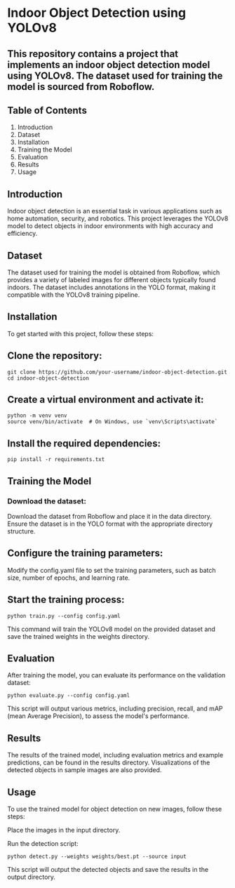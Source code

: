 # Indoor Object Detection using YOLOv8
## This repository contains a project that implements an indoor object detection model using YOLOv8. The dataset used for training the model is sourced from Roboflow.

## Table of Contents

1. Introduction
2. Dataset
3. Installation
4. Training the Model
5. Evaluation
6. Results
7. Usage

## Introduction
Indoor object detection is an essential task in various applications such as home automation, security, and robotics. This project leverages the YOLOv8 model to detect objects in indoor environments with high accuracy and efficiency.

## Dataset
The dataset used for training the model is obtained from Roboflow, which provides a variety of labeled images for different objects typically found indoors. The dataset includes annotations in the YOLO format, making it compatible with the YOLOv8 training pipeline.

## Installation
To get started with this project, follow these steps:

## Clone the repository:


```
git clone https://github.com/your-username/indoor-object-detection.git
cd indoor-object-detection
 ```

## Create a virtual environment and activate it:

```
python -m venv venv
source venv/bin/activate  # On Windows, use `venv\Scripts\activate`
```
## Install the required dependencies:
```
pip install -r requirements.txt
```
## Training the Model

### Download the dataset:

Download the dataset from Roboflow and place it in the data directory. Ensure the dataset is in the YOLO format with the appropriate directory structure.

## Configure the training parameters:

Modify the config.yaml file to set the training parameters, such as batch size, number of epochs, and learning rate.

## Start the training process:

```
python train.py --config config.yaml
```

This command will train the YOLOv8 model on the provided dataset and save the trained weights in the weights directory.

## Evaluation
After training the model, you can evaluate its performance on the validation dataset:

```
python evaluate.py --config config.yaml
```

This script will output various metrics, including precision, recall, and mAP (mean Average Precision), to assess the model's performance.

## Results
The results of the trained model, including evaluation metrics and example predictions, can be found in the results directory. Visualizations of the detected objects in sample images are also provided.

## Usage
To use the trained model for object detection on new images, follow these steps:

Place the images in the input directory.

Run the detection script:

```
python detect.py --weights weights/best.pt --source input
```
This script will output the detected objects and save the results in the output directory.
